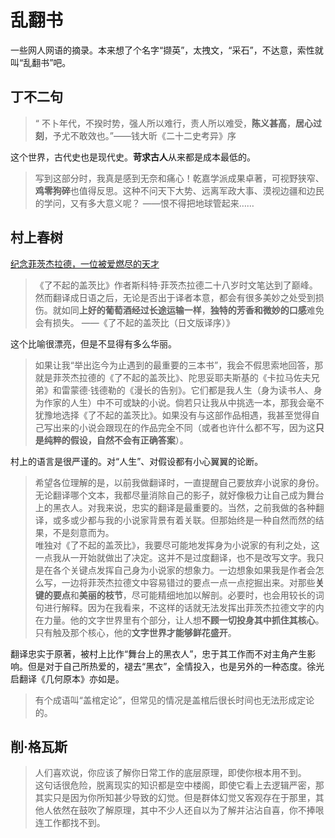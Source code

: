 # 乱翻书
一些网人网语的摘录。本来想了个名字“撷英”，太拽文，“采石”，不达意，索性就叫“乱翻书”吧。
## 丁不二句
>“ 不卜年代，不揆时势，强人所以难行，责人所以难受，**陈义甚高**，**居心过刻**，予尤不敢效也。”——钱大昕《二十二史考异》序

这个世界，古代史也是现代史。**苛求古人**从来都是成本最低的。

> 写到这部分时，我真是感到无奈和痛心！乾嘉学派成果卓著，可视野狭窄、**鸡零狗碎**也值得反思。这种不问天下大势、远离军政大事、漠视边疆和边民的学问，又有多大意义呢？
——恨不得把地球管起来……

## 村上春树
[纪念菲茨杰拉德，一位被爱燃尽的天才](https://mp.weixin.qq.com/s/aV9hVbDWXLSpUcHGznBbqw)
>《了不起的盖茨比》作者斯科特·菲茨杰拉德二十八岁时文笔达到了巅峰。然而翻译成日语之后，无论是否出于译者本意，都会有很多美妙之处受到损伤。就如同**上好的葡萄酒经过长途运输一样**，**独特的芳香和微妙的口感**难免会有损失。
——《了不起的盖茨比（日文版译序）》

这个比喻很漂亮，但是不显得有多么华丽。

> 如果让我“举出迄今为止遇到的最重要的三本书”，我会不假思索地回答，那就是菲茨杰拉德的《了不起的盖茨比》、陀思妥耶夫斯基的《卡拉马佐夫兄弟》和雷蒙德·钱德勒的《漫长的告别》。它们都是我人生（身为读书人、身为作家的人生）中不可或缺的小说。倘若只让我从中挑选一本，那我会毫不犹豫地选择《了不起的盖茨比》。如果没有与这部作品相遇，我甚至觉得自己写出来的小说会跟现在的作品完全不同（或者也许什么都不写，因为这**只是纯粹的假设，自然不会有正确答案**）。

村上的语言是很严谨的。对“人生”、对假设都有小心翼翼的论断。
>希望各位理解的是，以前我做翻译时，一直提醒自己要放弃小说家的身份。无论翻译哪个文本，我都尽量消除自己的影子，就好像极力让自己成为舞台上的黑衣人。对我来说，忠实的翻译是最重要的。当然，之前我做的各种翻译，或多或少都与我的小说家背景有着关联。但那始终是一种自然而然的结果，不是刻意而为。  
 唯独对《了不起的盖茨比》，我要尽可能地发挥身为小说家的有利之处，这一点我从一开始就做出了决定。这并不是过度翻译，也不是改写文字。我只是在各个关键点发挥自己身为小说家的想象力。一边想象如果我是作者会怎么写，一边将菲茨杰拉德文中容易错过的要点一点一点挖掘出来。对那些**关键的要点**和**美丽的枝节**，尽可能精细地加以解剖。必要时，也会用较长的词句进行解释。因为在我看来，不这样的话就无法发挥出菲茨杰拉德文字的内在力量。他的文字世界里有个部分，让人想**不顾一切投身其中抓住其核心**。只有触及那个核心，他的**文字世界才能够鲜花盛开**。

翻译忠实于原著，被村上比作“舞台上的黑衣人”，忠于其工作而不对主角产生影响。但是对于自己所热爱的，褪去“黑衣”，全情投入，也是另外的一种态度。徐光启翻译《几何原本》亦如是。

> 有个成语叫“盖棺定论”，但常见的情况是盖棺后很长时间也无法形成定论的。
## 削·格瓦斯
> 人们喜欢说，你应该了解你日常工作的底层原理，即使你根本用不到。  
这句话很危险，脱离现实的知识都是空中楼阁，即使它看上去逻辑严密，那其实只是因为你所知甚少导致的幻觉。但是群体幻觉又客观存在于那里，其他人依然在鼓吹了解原理，其中不少人还自以为了解并沾沾自喜，你不捧哏连工作都找不到。